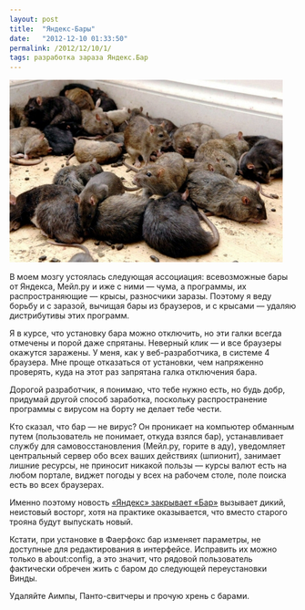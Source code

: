 ```yaml
---
layout: post
title:  "Яндекс-Бары"
date:   "2012-12-10 01:33:50"
permalink: /2012/12/10/1/
tags: разработка зараза Яндекс.Бар
---
```


![rats](/assets/static/rats.jpg)

В моем мозгу устоялась следующая ассоциация: всевозможные бары от
Яндекса, Мейл.ру и иже с ними — чума, а программы, их распространяющие
— крысы, разносчики заразы. Поэтому я веду борьбу и с заразой, вычищая
бары из браузеров, и с крысами — удаляю дистрибутивы этих программ.

Я в курсе, что установку бара можно отключить, но эти галки всегда
отмечены и порой даже спрятаны. Неверный клик — и все браузеры
окажутся заражены. У меня, как у веб-разработчика, в системе 4
браузера. Мне проще отказаться от установки, чем напряженно проверять,
куда на этот раз запрятана галка отключения бара.

Дорогой разработчик, я понимаю, что тебе нужно есть, но будь добр,
придумай другой способ заработка, поскольку распространение программы
с вирусом на борту не делает тебе чести.

Кто сказал, что бар — не вирус? Он проникает на компьютер обманным
путем (пользователь не понимает, откуда взялся бар), устанавливает
службу для самовосстановления (Мейл.ру, горите в аду), уведомляет
центральный сервер обо всех ваших действиях (шпионит), занимает лишние
ресурсы, не приносит никакой пользы — курсы валют есть на любом
портале, виджет погоды у всех на рабочем столе, поле поиска есть во
всех браузерах.

Именно поэтому новость
[«Яндекс» закрывает «Бар»](http://habrahabr.ru/post/158487/) вызывает
дикий, неистовый восторг, хотя на практике оказывается, что вместо
старого трояна будут выпускать новый.

Кстати, при установке в Фаерфокс бар изменяет параметры, не доступные
для редактирования в интерфейсе. Исправить их можно только в
about:config, а это значит, что рядовой пользователь фактически
обречен жить с баром до следующей переустановки Винды.

Удаляйте Аимпы, Панто-свитчеры и прочую хрень с барами.

